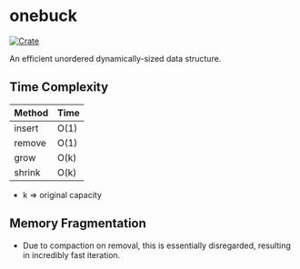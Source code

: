 # onebuck
[![Crate](https://img.shields.io/crates/v/onebuck.svg)](https://crates.io/crates/onebuck)

An efficient unordered dynamically-sized data structure.

## Time Complexity
| Method | Time |
| ------ | ---- |
| insert | O(1) |
| remove | O(1) |
| grow   | O(k) |
| shrink | O(k) |
- k => original capacity

## Memory Fragmentation
- Due to compaction on removal, this is essentially disregarded, resulting in incredibly fast iteration.

